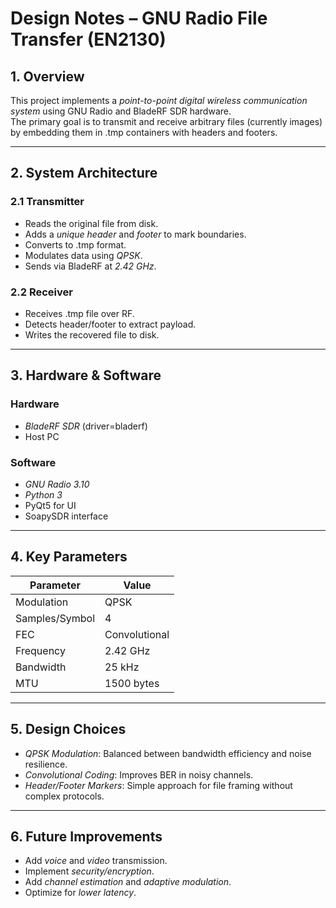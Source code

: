 # Design Notes – GNU Radio File Transfer (EN2130)

## 1. Overview
This project implements a *point-to-point digital wireless communication system* using GNU Radio and BladeRF SDR hardware.  
The primary goal is to transmit and receive arbitrary files (currently images) by embedding them in .tmp containers with headers and footers.

---

## 2. System Architecture

### 2.1 Transmitter
- Reads the original file from disk.
- Adds a *unique header* and *footer* to mark boundaries.
- Converts to .tmp format.
- Modulates data using *QPSK*.
- Sends via BladeRF at *2.42 GHz*.

### 2.2 Receiver
- Receives .tmp file over RF.
- Detects header/footer to extract payload.
- Writes the recovered file to disk.

---

## 3. Hardware & Software

### Hardware
- *BladeRF SDR* (driver=bladerf)
- Host PC

### Software
- *GNU Radio 3.10*
- *Python 3*
- PyQt5 for UI
- SoapySDR interface

---

## 4. Key Parameters

| Parameter          | Value          |
|--------------------|---------------|
| Modulation         | QPSK          |
| Samples/Symbol     | 4             |
| FEC                | Convolutional |
| Frequency          | 2.42 GHz      |
| Bandwidth          | 25 kHz        |
| MTU                | 1500 bytes    |

---

## 5. Design Choices

- *QPSK Modulation*: Balanced between bandwidth efficiency and noise resilience.
- *Convolutional Coding*: Improves BER in noisy channels.
- *Header/Footer Markers*: Simple approach for file framing without complex protocols.

---

## 6. Future Improvements

- Add *voice* and *video* transmission.
- Implement *security/encryption*.
- Add *channel estimation* and *adaptive modulation*.
- Optimize for *lower latency*.
